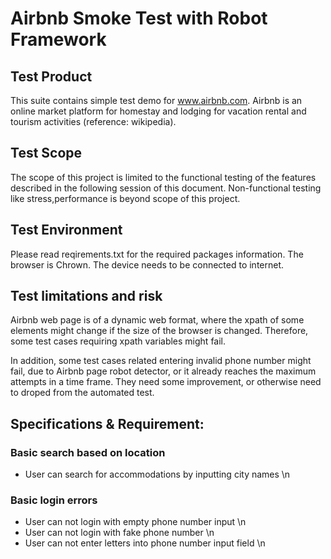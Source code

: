 # Airbnb Smoke Test with Robot Framework
## Test Product
This suite contains simple test demo for www.airbnb.com. Airbnb is an online market platform for homestay and lodging for vacation rental and tourism activities (reference: wikipedia). 

## Test Scope
The scope of this project is limited to the functional testing of the features described in the following session of this document. Non-functional testing like stress,performance is beyond scope of this project.

## Test Environment
Please read reqirements.txt for the required packages information. The browser is Chrown. The device needs to be connected to internet.

## Test limitations and risk
Airbnb web page is of a dynamic web format, where the xpath of some elements might change if the size of the browser is changed. Therefore, some test cases requiring xpath variables might fail.

In addition, some test cases related entering invalid phone number might fail, due to Airbnb page robot detector, or it already reaches the maximum attempts in a time frame. They need some improvement, or otherwise need to droped from the automated test.

## Specifications & Requirement:
### Basic search based on location
* User can search for accommodations by inputting city names \n
### Basic login errors
* User can not login with empty phone number input \n
* User can not login with fake phone number \n
* User can not enter letters into phone number input field \n
